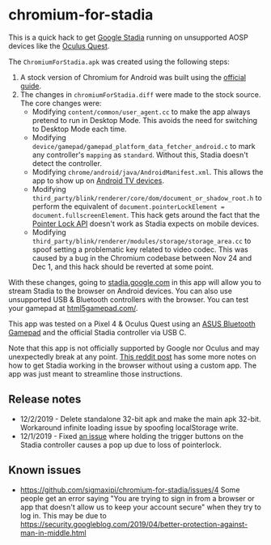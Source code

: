 # chromium-for-stadia
This is a quick hack to get [Google Stadia](https://stadia.google.com/) running on unsupported AOSP devices like the [Oculus Quest](https://www.oculus.com/quest/).

The `ChromiumForStadia.apk` was created using the following steps:

1. A stock version of Chromium for Android was built using the [official guide](https://chromium.googlesource.com/chromium/src/+/master/docs/android_build_instructions.md).
1. The changes in `chromiumForStadia.diff` were made to the stock source. The core changes were:
   * Modifying `content/common/user_agent.cc` to make the app always pretend to run in Desktop Mode. This avoids the need for switching to Desktop Mode each time.
   * Modifying `device/gamepad/gamepad_platform_data_fetcher_android.c` to mark any controller's `mapping` as `standard`. Without this, Stadia doesn't detect the controller.
   * Modifying `chrome/android/java/AndroidManifest.xml`. This allows the app to show up on [Android TV devices](https://developer.android.com/training/tv/start/start).
   * Modifying `third_party/blink/renderer/core/dom/document_or_shadow_root.h` to perform the equivalent of `document.pointerLockElement = document.fullscreenElement`. This hack gets around the fact that the [Pointer Lock API](https://developer.mozilla.org/en-US/docs/Web/API/Pointer_Lock_API) doesn't work as Stadia expects on mobile devices.
   * Modifying `third_party/blink/renderer/modules/storage/storage_area.cc` to spoof setting a problematic key related to video codec. This was caused by a bug in the Chromium codebase between Nov 24 and Dec 1, and this hack should be reverted at some point.

With these changes, going to [stadia.google.com](https://stadia.google.com) in this app will allow you to stream Stadia to the browser on Android devices. You can also use unsupported USB & Bluetooth controllers with the browser. You can test your gamepad at [html5gamepad.com/](https://html5gamepad.com/).

This app was tested on a Pixel 4 & Oculus Quest using an [ASUS Bluetooth Gamepad](https://www.asus.com/us/Home-Entertainment/Gamepad-TV500BG/) and the official Stadia controller via USB C.

Note that this app is not officially supported by Google nor Oculus and may unexpectedly break at any point.
[This reddit post](https://www.reddit.com/r/Stadia/comments/e11897/how_to_get_stadia_running_in_android_chrome_on/) has some more notes on how to get Stadia working in the browser without using a custom app. The app was just meant to streamline those instructions.

## Release notes

* 12/2/2019 - Delete standalone 32-bit apk and make the main apk 32-bit. Workaround infinite loading issue by spoofing localStorage write. 
* 12/1/2019 - Fixed [an issue](https://www.reddit.com/r/Stadia/comments/e18a9s/instructions_for_running_google_stadia_on_the/f8tknkq/?context=3) where holding the trigger buttons on the Stadia controller causes a pop up due to loss of pointerlock.

## Known issues

* https://github.com/sigmaxipi/chromium-for-stadia/issues/4 Some people get an error saying "You are trying to sign in from a browser or app that doesn't allow us to keep your account secure" when they try to log in. This may be due to https://security.googleblog.com/2019/04/better-protection-against-man-in-middle.html